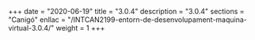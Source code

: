+++
date        = "2020-06-19"
title       = "3.0.4"
description = "3.0.4"
sections    = "Canigó"
enllac		= "/INTCAN2199-entorn-de-desenvolupament-maquina-virtual-3.0.4/"
weight		= 1
+++
